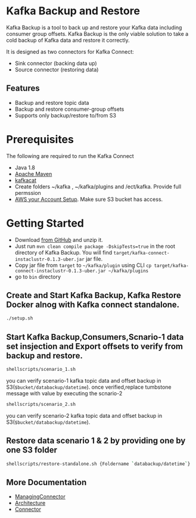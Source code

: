 # Kafka Backup and Restore

Kafka Backup is a tool to back up and restore your Kafka data including consumer group offsets. Kafka Backup is the only viable solution to take a cold backup of Kafka data and restore
it correctly.

It is designed as two connectors for Kafka Connect: 
* Sink connector (backing data up) 
* Source connector (restoring data)

## Features

* Backup and restore topic data
* Backup and restore consumer-group offsets
* Supports only backup/restore to/from S3

# Prerequisites

The following are required to run the Kafka Connect

* Java 1.8
* [Apache Maven](https://maven.apache.org/install.html)
* [kafkacat](https://github.com/edenhill/kafkacat)
* Create folders ~/kafka , ~/kafka/plugins and /ect/kafka. Provide full permssion 
* [AWS your Account Setup](https://bugcrowd.atlassian.net/wiki/spaces/DEV/pages/80445478/AWS+your+Account+Setup). Make sure S3 bucket has access.

# Getting Started

* Download [from GitHub](https://github.com/bugcrowd/kafka-connect-connectors) and unzip it.
* Just run `mvn clean compile package -DskipTests=true` in the root directory of Kafka Backup. You will find `target/kafka-connect-instaclustr-0.1.3-uber.jar` jar file. 
* Copy jar file from `target` to `~/kafka/plugin` using CLI `cp target/kafka-connect-instaclustr-0.1.3-uber.jar ~/kafka/plugins`
* go to `bin` directory 

## Create and Start Kafka Backup, Kafka Restore Docker alnog with Kafka connect standalone.
```sh
./setup.sh
```
## Start Kafka Backup,Consumers,Scnario-1 data set insjection and Export offsets to verify from backup and restore. 
```sh
shellscripts/scenario_1.sh
```
you can verify scenario-1 kafka topic data and offset backup in S3(`$bucket/databackup/datetime`). 
once verified,replace tumbstone message with value by executing the scnario-2 

```sh
shellscripts/scenario_2.sh
```
you can verify scenario-2 kafka topic data and offset backup in S3(`$bucket/databackup/datetime`). 

## Restore data scenario 1 & 2 by providing one by one S3 folder
```sh
shellscripts/restore-standalone.sh {Foldername `databackup/datetime`}
```

## More Documentation

* [ManagingConnector](ManagingConnector.md)
* [Architecture](Kafka_Backup_Architecture.md)
* [Connector](https://www.instaclustr.com/support/documentation/kafka-connect/pre-built-kafka-connect-plugins/)
